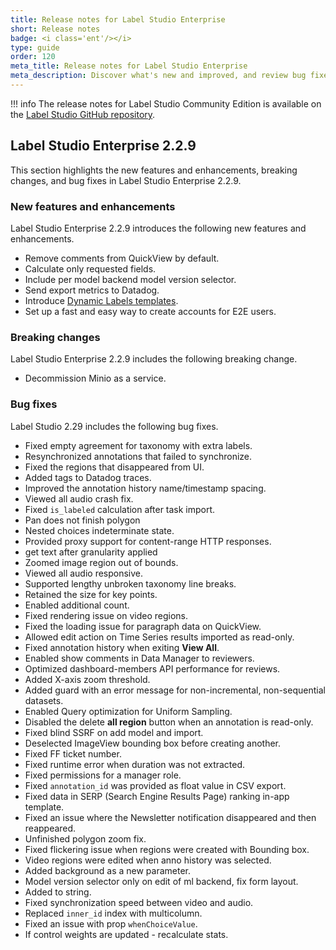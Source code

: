```yaml
---
title: Release notes for Label Studio Enterprise
short: Release notes
badge: <i class='ent'/></i>
type: guide
order: 120
meta_title: Release notes for Label Studio Enterprise
meta_description: Discover what's new and improved, and review bug fixes, in the release notes and changelog for Label Studio Enterprise.
---
```


!!! info 
    <i class='ent'></i> 
    The release notes for Label Studio Community Edition is available on the <a href="https://github.com/heartexlabs/label-studio/releases"> Label Studio GitHub repository</a>.

## Label Studio Enterprise 2.2.9  
This section highlights the new features and enhancements, breaking changes, and bug fixes in Label Studio Enterprise 2.2.9. 

### New features and enhancements 
Label Studio Enterprise 2.2.9 introduces the following new features and enhancements.

- Remove comments from QuickView by default.
- Calculate only requested fields. 
- Include per model backend model version selector.
- Send export metrics to Datadog. 
- Introduce [Dynamic Labels templates](https://labelstud.io/templates/gallery_dynamic_labels.html#main). 
- Set up a fast and easy way to create accounts for E2E users. 


### Breaking changes
Label Studio Enterprise 2.2.9 includes the following breaking change.

- Decommission Minio as a service.


### Bug fixes
Label Studio 2.29 includes the following bug fixes.

- Fixed empty agreement for taxonomy with extra labels. 
- Resynchronized annotations that failed to synchronize. 
- Fixed the regions that disappeared from UI. 
- Added tags to Datadog traces. 
- Improved the annotation history name/timestamp spacing. 
- Viewed all audio crash fix.
- Fixed `is_labeled` calculation after task import. 
- Pan does not finish polygon 
- Nested choices indeterminate state. 
- Provided proxy support for content-range HTTP responses. 
- get text after granularity applied 
- Zoomed image region out of bounds. 
- Viewed all audio responsive.
- Supported lengthy unbroken taxonomy line breaks.
- Retained the size for key points. 
- Enabled additional count. 
- Fixed rendering issue on video regions. 
- Fixed the loading issue for paragraph data on QuickView. 
- Allowed edit action on Time Series results imported as read-only. 
- Fixed annotation history when exiting **View All**. 
- Enabled show comments in Data Manager to reviewers. 
- Optimized dashboard-members API performance for reviews. 
- Added X-axis zoom threshold. 
- Added guard with an error message for non-incremental, non-sequential datasets. 
- Enabled Query optimization for Uniform Sampling. 
- Disabled the delete **all region** button when an annotation is read-only. 
- Fixed blind SSRF on add model and import.
- Deselected ImageView bounding box before creating another. 
- Fixed FF ticket number.
- Fixed runtime error when duration was not extracted.
- Fixed permissions for a manager role.
- Fixed `annotation_id` was provided as float value in CSV export. 
- Fixed data in SERP (Search Engine Results Page) ranking in-app template. 
- Fixed an issue where the Newsletter notification disappeared and then reappeared. 
- Unfinished polygon zoom fix. 
- Fixed flickering issue when regions were created with Bounding box.
- Video regions were edited when anno history was selected. 
- Added background as a new parameter. 
- Model version selector only on edit of ml backend, fix form layout.
- Added to string. 
- Fixed synchronization speed between video and audio. 
- Replaced `inner_id` index with multicolumn.
- Fixed an issue with prop `whenChoiceValue`. 
- If control weights are updated - recalculate stats.
